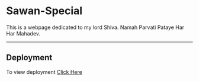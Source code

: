 # Sawan-Special
This is a webpage dedicated to my lord Shiva.
Namah Parvati Pataye Har Har Mahadev.

---
## Deployment
To view deployment [Click Here](https://shouryabrahmastra.github.io/Sawan-Special/)
